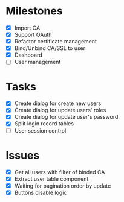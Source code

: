 # Milestones

- [x] Import CA
- [x] Support OAuth
- [x] Refactor certificate management
- [x] Bind/Unbind CA/SSL to user
- [x] Dashboard
- [ ] User management

# Tasks

- [x] Create dialog for create new users
- [x] Create dialog for update users' roles
- [x] Create dialog for update user's password
- [x] Split login record tables
- [ ] User session control

# Issues

- [x] Get all users with filter of binded CA
- [x] Extract user table component
- [x] Waiting for pagination order by update
- [x] Buttons disable logic
